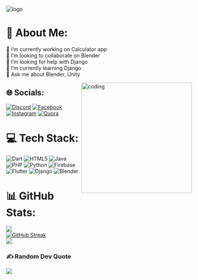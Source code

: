 ![logo](https://files.readme.io/d14112d-Cloudsmith-Integrations-Banner-GitHub.png)

# 💫 About Me:
🔭 I’m currently working on Calculator app<br>👯 I’m looking to collaborate on Blender<br>🤝 I’m looking for help with Django<br>🌱 I’m currently learning Django<br>💬 Ask me about Blender, Unity<br>

<img align="right" alt="coding" width="300" src="https://cdn-learn.adafruit.com/assets/assets/000/112/711/medium800/leds_GitHub_logo_with_mark.png?1656453470">


## 🌐 Socials:
[![Discord](https://img.shields.io/badge/Discord-%237289DA.svg?logo=discord&logoColor=white)](https://discord.gg/THUNDERO1#8060) [![Facebook](https://img.shields.io/badge/Facebook-%231877F2.svg?logo=Facebook&logoColor=white)](https://facebook.com/https://www.facebook.com/abhishek.patni.9277/) [![Instagram](https://img.shields.io/badge/Instagram-%23E4405F.svg?logo=Instagram&logoColor=white)](https://instagram.com/https://www.instagram.com/_abhishek_patni_/) [![Quora](https://img.shields.io/badge/Quora-%23B92B27.svg?logo=Quora&logoColor=white)](https://quora.com/profile/https://www.quora.com/profile/Abhishek-Patni-31) 

# 💻 Tech Stack:
![Dart](https://img.shields.io/badge/dart-%230175C2.svg?style=for-the-badge&logo=dart&logoColor=white) ![HTML5](https://img.shields.io/badge/html5-%23E34F26.svg?style=for-the-badge&logo=html5&logoColor=white) ![Java](https://img.shields.io/badge/java-%23ED8B00.svg?style=for-the-badge&logo=java&logoColor=white) ![PHP](https://img.shields.io/badge/php-%23777BB4.svg?style=for-the-badge&logo=php&logoColor=white) ![Python](https://img.shields.io/badge/python-3670A0?style=for-the-badge&logo=python&logoColor=ffdd54) ![Firebase](https://img.shields.io/badge/firebase-%23039BE5.svg?style=for-the-badge&logo=firebase) ![Flutter](https://img.shields.io/badge/Flutter-%2302569B.svg?style=for-the-badge&logo=Flutter&logoColor=white) ![Django](https://img.shields.io/badge/django-%23092E20.svg?style=for-the-badge&logo=django&logoColor=white) ![Blender](https://img.shields.io/badge/blender-%23F5792A.svg?style=for-the-badge&logo=blender&logoColor=white)
# 📊 GitHub Stats:
![](https://github-readme-stats-sigma-five.vercel.app/api?username=Harsh-Kumar&theme=dark&hide_border=false&include_all_commits=true&count_private=true)<br/>
[![GitHub Streak](https://streak-stats.demolab.com?user=Harsh-Kumar&theme=radical&date_format=M%20j%5B%2C%20Y%5D)](https://git.io/streak-stats)<br/>
![](https://github-readme-stats-sigma-five.vercel.app/api/top-langs/?username=Harsh-Kumar&theme=dark&hide_border=false&include_all_commits=true&count_private=true&layout=compact)



### ✍️ Random Dev Quote
![](https://quotes-github-readme.vercel.app/api?type=horizontal&theme=radical)

<!-- Proudly created with GPRM ( https://gprm.itsvg.in ) -->
